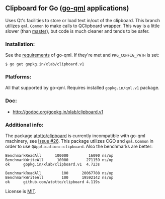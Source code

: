 ## Clipboard for Go ([go-qml](http://godoc.org/gopkg.in/qml.v0) applications)

Uses Qt's facilities to store or load text in/out of the clipboard. This branch utilizes `qml.Common` to make calls to QClipboard wrapper. This way is a little slower (than [master](https://github.com/xlab/clipboard/tree/master)), but code is much cleaner and tends to be safer.

### Installation:

See the [requirements](https://github.com/go-qml/qml/tree/master) of go-qml. If they're met and `PKG_CONFIG_PATH` is set:

    $ go get gopkg.in/xlab/clipboard.v1

### Platforms:

All that supported by go-qml. Requires installed `gopkg.in/qml.v1` package.

### Doc: 

* http://godoc.org/gopkg.in/xlab/clipboard.v1

### Additional info:

The package [atotto/clipboard](https://github.com/atotto/clipboard) is currently incompatible with go-qml machinery, see [Issue #26](https://github.com/go-qml/qml/issues/26).
This package utilizes CGO and `qml.Common` in order to use `QApplication::clipboard`. Also the benchmarks are better:

```
BenchmarkReadAll	  100000	     16090 ns/op
BenchmarkWriteAll	   10000	    271159 ns/op
ok  	gopkg.in/xlab/clipboard.v1	4.723s
```

```
BenchmarkReadAll	     100	  20067708 ns/op
BenchmarkWriteAll	     100	  19592142 ns/op
ok  	github.com/atotto/clipboard	4.119s
```

License is [MIT](http://xlab.mit-license.org).
